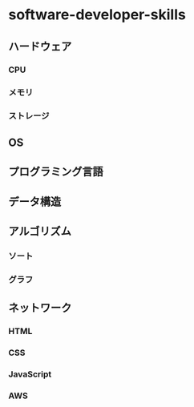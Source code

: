# software-developer-skills

## ハードウェア
### CPU
### メモリ
### ストレージ

## OS

## プログラミング言語

## データ構造

## アルゴリズム

### ソート

### グラフ

## ネットワーク
### HTML
### CSS
### JavaScript
### AWS
